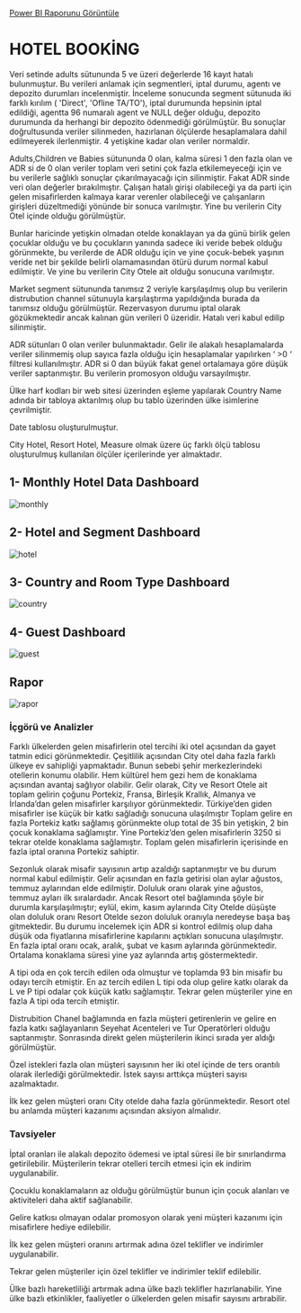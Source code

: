 [Power BI Raporunu Görüntüle]( https://app.powerbi.com/links/3SA2Tgpo78?ctid=048e1d7c-5205-48c0-88ae-7a05c05e0151&pbi_source=linkShare)

# HOTEL BOOKİNG

Veri setinde adults sütununda 5 ve üzeri değerlerde 16 kayıt hatalı bulunmuştur. Bu verileri anlamak için segmentleri, iptal durumu, agentı ve depozito durumları incelenmiştir. İnceleme sonucunda segment sütunuda iki farklı kırılım ( 'Direct', 'Ofline TA/TO'), iptal durumunda hepsinin iptal edildiği, agentta 96 numaralı agent ve NULL değer olduğu, depozito durumunda da herhangi bir depozito ödenmediği görülmüştür. Bu sonuçlar doğrultusunda veriler silinmeden, hazırlanan ölçülerde hesaplamalara dahil edilmeyerek ilerlenmiştir. 4 yetişkine kadar olan veriler normaldir.
 
Adults,Children ve Babies sütununda 0 olan, kalma süresi 1 den fazla olan ve ADR si de 0 olan veriler toplam veri setini çok fazla etkilemeyeceği için ve bu verilerle sağlıklı sonuçlar çıkarılmayacağı için silinmiştir. Fakat ADR sinde veri olan değerler bırakılmıştır. Çalışan hatalı girişi olabileceği ya da parti için gelen misafirlerden kalmaya karar verenler olabileceği ve çalışanların girişleri düzeltmediği yönünde bir sonuca varılmıştır. Yine bu verilerin City Otel içinde olduğu görülmüştür. 

Bunlar haricinde yetişkin olmadan otelde konaklayan ya da günü birlik gelen çocuklar olduğu ve bu çocukların yanında sadece iki veride bebek olduğu görünmekte, bu verilerde de ADR olduğu için ve yine çocuk-bebek yaşının veride net bir şekilde belirli olamamasından ötürü durum normal kabul edilmiştir. Ve yine bu verilerin City Otele ait olduğu sonucuna varılmıştır. 
    
Market segment sütununda tanımsız 2 veriyle karşılaşılmış olup bu verilerin distrubution channel sütunuyla karşılaştırma yapıldığında burada da tanımsız olduğu görülmüştür. Rezervasyon durumu iptal olarak gözükmektedir ancak kalınan gün verileri 0 üzeridir. Hatalı veri kabul edilip silinmiştir.
   
ADR sütunları 0 olan veriler bulunmaktadır. Gelir ile alakalı hesaplamalarda veriler silinmemiş olup sayıca fazla olduğu için hesaplamalar yapılırken ‘ >0 ‘ filtresi kullanılmıştır. ADR si 0 dan büyük fakat genel ortalamaya göre düşük veriler saptanmıştır. Bu verilerin promosyon olduğu varsayılmıştır.

Ülke harf kodları bir web sitesi üzerinden eşleme yapılarak Country Name adında bir tabloya aktarılmış olup bu tablo üzerinden ülke isimlerine çevrilmiştir.

Date tablosu oluşturulmuştur.

City Hotel, Resort Hotel, Measure olmak üzere üç farklı ölçü tablosu oluşturulmuş kullanılan ölçüler içerilerinde yer almaktadır.

## 1- Monthly Hotel Data Dashboard

![monthly](https://github.com/Kubra1s1kbozkurt/HOTEL-BOOKING-POWER-BI/blob/main/image/monthly%20and%20dashboard.png)

## 2- Hotel and Segment Dashboard

![hotel](https://github.com/Kubra1s1kbozkurt/HOTEL-BOOKING-POWER-BI/blob/main/image/hotel%20and%20segment.png)

## 3- Country and Room Type Dashboard

![country](https://github.com/Kubra1s1kbozkurt/HOTEL-BOOKING-POWER-BI/blob/main/image/country%20and%20room%20type.png)

## 4- Guest Dashboard

![guest](https://github.com/Kubra1s1kbozkurt/HOTEL-BOOKING-POWER-BI/blob/main/image/guest.png)

## Rapor

![rapor](https://github.com/Kubra1s1kbozkurt/HOTEL-BOOKING-POWER-BI/blob/main/image/analiz.png)

### İçgörü ve Analizler

Farklı ülkelerden gelen misafirlerin otel tercihi iki otel açısından da gayet tatmin edici görünmektedir. Çeşitlilik açısından City otel daha fazla farklı ülkeye ev sahipliği yapmaktadır. Bunun sebebi şehir merkezlerindeki otellerin konumu olabilir. Hem kültürel hem gezi hem de konaklama açısından avantaj sağlıyor olabilir. Gelir olarak, City ve Resort Otele ait toplam gelirin çoğunu Portekiz, Fransa, Birleşik Krallık, Almanya ve İrlanda’dan gelen misafirler karşılıyor görünmektedir. Türkiye’den giden misafirler ise küçük bir katkı sağladığı sonucuna ulaşılmıştır Toplam gelire en fazla Portekiz katkı sağlamış görünmekte olup total de 35 bin yetişkin, 2 bin çocuk konaklama sağlamıştır. Yine Portekiz’den gelen misafirlerin 3250 si tekrar otelde konaklama sağlamıştır. Toplam gelen misafirlerin içerisinde en fazla iptal oranına Portekiz sahiptir. 

Sezonluk olarak misafir sayısının artıp azaldığı saptanmıştır ve bu durum normal kabul edilmiştir. Gelir açısından en fazla getirisi olan aylar ağustos, temmuz aylarından elde edilmiştir. Doluluk oranı olarak yine ağustos, temmuz ayları ilk sıralardadır. Ancak Resort otel bağlamında şöyle bir durumla karşılaşılmıştır; eylül, ekim, kasım aylarında City Otelde düşüşte olan doluluk oranı Resort Otelde sezon doluluk oranıyla neredeyse başa baş gitmektedir. Bu durumu incelemek için ADR si kontrol edilmiş olup daha düşük oda fiyatlarına misafirlerine kapılarını açtıkları sonucuna ulaşılmıştır. En fazla iptal oranı ocak, aralık, şubat ve kasım aylarında görünmektedir. Ortalama konaklama süresi yine yaz aylarında artış göstermektedir.

A tipi oda en çok tercih edilen oda olmuştur ve toplamda 93 bin misafir bu odayı tercih etmiştir. En az tercih edilen L tipi oda olup gelire katkı olarak da L ve P tipi odalar çok küçük katkı sağlamıştır. Tekrar gelen müşteriler yine en fazla A tipi oda tercih etmiştir. 

Distrubition Chanel bağlamında en fazla müşteri getirenlerin ve gelire en fazla katkı sağlayanların Seyehat Acenteleri ve Tur Operatörleri olduğu saptanmıştır. Sonrasında direkt gelen müşterilerin ikinci sırada yer aldığı görülmüştür.

Özel istekleri fazla olan müşteri sayısının her iki otel içinde de ters orantılı olarak ilerlediği görülmektedir. İstek sayısı arttıkça müşteri sayısı azalmaktadır.

İlk kez gelen müşteri oranı City otelde daha fazla görünmektedir. Resort otel bu anlamda müşteri kazanımı açısından aksiyon almalıdır.

### Tavsiyeler

İptal oranları ile alakalı depozito ödemesi ve iptal süresi ile bir sınırlandırma getirilebilir. Müşterilerin tekrar otelleri tercih etmesi için ek indirim uygulanabilir.

Çocuklu konaklamaların az olduğu görülmüştür bunun için çocuk alanları ve aktiviteleri daha aktif sağlanabilir.

Gelire katkısı olmayan odalar  promosyon olarak yeni müşteri kazanımı için misafirlere hediye edilebilir. 

İlk kez gelen müşteri oranını artırmak adına özel teklifler ve indirimler uygulanabilir.

Tekrar gelen müşteriler için özel teklifler  ve indirimler teklif edilebilir.

Ülke bazlı hareketliliği artırmak adına ülke bazlı teklifler hazırlanabilir. Yine ülke bazlı etkinlikler, faaliyetler o ülkelerden gelen misafir sayısını artırabilir.

